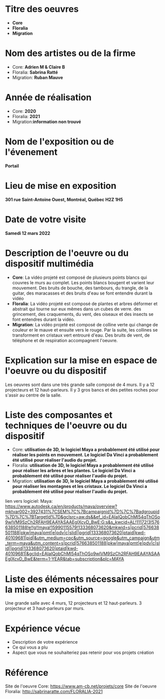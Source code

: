 # Titre des oeuvres
- **Core**
- **Floralia**
- **Migration**
# Nom des artistes ou de la firme
- Core: **Adrien M & Claire B**
- Floralia: **Sabrina Ratté**
- Migration: **Ruban Mauve** 
# Année de réalisation
- Core: **2020**
- Floralia: **2021**
- Migration:**information non trouvé**
# Nom de l'exposition ou de l'évenement
**Portail**
# Lieu de mise en exposition
**301 rue Saint-Antoine Ouest, Montréal, Québec H2Z 1H5**
# Date de votre visite
**Samedi 12 mars 2022**
# Description de l'oeuvre ou du dispositif multimédia
- **Core**: La vidéo projeté est composé de plusieurs points blancs qui couvres le murs au complet. Les points blancs bougent et varient leur mouvement. Des bruits de bouche, des tambours, du trangle, de la guitar, des maracasses et des bruits d'eau se font entendre durant la vidéo
- **Floralia**: La vidéo projeté est composé de plantes et arbres déformer et abstrait qui tourne sur eux mêmes dans un cubes de verre. des grincement, des craquements, du vent, des oiseaux et des insects se font entendres durant la vidéo.
- **Migration**: La vidéo projeté est composé de colline verte qui change de couleur er le mauve et ensuite vers le rouge. Par la suite, les collines se transforment en cristaux vert entrouré d'eau. Des bruits de vent, de téléphone et de respiration accompagnent l'oeuvre.
# Explication sur la mise en espace de l'oeuvre ou du dispositif
Les oeuvres sont dans une très grande salle composé de 4 murs. Il y a 12 projecteurs et 12 haut-parleurs. Il y 3 gros bancs et des petites roches pour s'assir au centre de la salle.
# Liste des composantes et techniques de l'oeuvre ou du dispositif
- Core: **utilisation de 3D, le logiciel Maya a probablement été utilisé pour réaliser les points en mouvement. Le logiciel Da Vinci a probablement été utilisé pour réaliser l'audio du projet.**
- Floralia: **utilisation de 3D, le logiciel Maya a probablement été utilisé pour réaliser les arbres et les plantes. Le logiciel Da Vinci a probablement été utilisé pour réaliser l'audio du projet.**
- Migration: **utilisation de 3D, le logiciel Maya a probablement été utilisé pour réaliser les montagnes et les cristaux. Le logiciel Da Vinci a probablement été utilisé pour réaliser l'audio du projet.**

lien vers logiciel:
Maya: https://www.autodesk.ca/en/products/maya/overview?mktvar002=3927431%7CSEM%7C%7Bcampaignid%7D%7C%7Badgroupid%7D%7C%7BTargetId%7D&gclsrc=aw.ds&&ef_id=EAIaIQobChMI54qThOSo9wIVM9SzCh2RFAH9EAAYASAAEgIXcvD_BwE:G:s&s_kwcid=AL!11172!3!576638501188!e!!g!!maya!15990115579!133368073620&mkwid=s|pcrid|576638501188|pkw|maya|pmt|e|pdv|c|slid||pgrid|133368073620|ptaid|kwd-40109681|pid|&utm_medium=cpc&utm_source=google&utm_campaign&utm_term=maya&utm_content=s|pcrid|576638501188|pkw|maya|pmt|e|pdv|c|slid||pgrid|133368073620|ptaid|kwd-40109681|&gclid=EAIaIQobChMI54qThOSo9wIVM9SzCh2RFAH9EAAYASAAEgIXcvD_BwE&term=1-YEAR&tab=subscription&plc=MAYA
# Liste des éléments nécessaires pour la mise en exposition
Une grande salle avec 4 murs, 12 projecteurs et 12 haut-parleurs. 3 projecteur et 3 haut-parleurs par murs.
# Expérience vécue
- Description de votre expérience
- Ce qui vous a plu
- Aspect que vous ne souhaiteriez pas retenir pour vos projets création
# Référence
Site de l'oeuvre Core: https://www.am-cb.net/projets/core
Site de l'oeuvre Floralia: http://sabrinaratte.com/FLORALIA-2021
